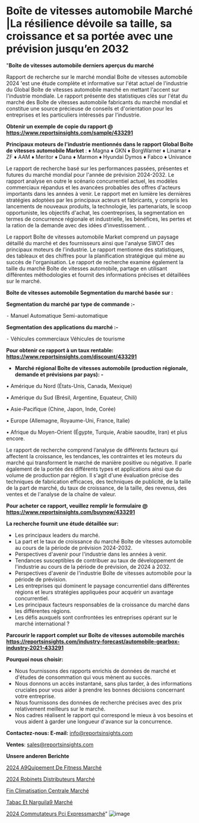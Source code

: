 # Boîte de vitesses automobile Marché |La résilience dévoile sa taille, sa croissance et sa portée avec une prévision jusqu’en 2032

"<strong>Boîte de vitesses automobile derniers aperçus du marché</strong>

Rapport de recherche sur le marché mondial Boîte de vitesses automobile 2024 'est une étude complète et informative sur l'état actuel de l'industrie du Global Boîte de vitesses automobile marché en mettant l'accent sur l'industrie mondiale. Le rapport présente des statistiques clés sur l'état du marché des Boîte de vitesses automobile fabricants du marché mondial et constitue une source précieuse de conseils et d'orientation pour les entreprises et les particuliers intéressés par l'industrie.

<strong>Obtenir un exemple de copie du rapport @ <a href=https://www.reportsinsights.com/sample/433291>https://www.reportsinsights.com/sample/433291</a></strong>

<strong>Principaux moteurs de l'industrie mentionnés dans le rapport Global Boîte de vitesses automobile Market</strong> :
♦ Magna
♦ GKN
♦ BorgWarner
♦ Linamar
♦ ZF
♦ AAM
♦ Meritor
♦ Dana
♦ Marmon
♦ Hyundai Dymos
♦ Fabco
♦ Univance

Le rapport de recherche basé sur les performances passées, présentes et futures du marché mondial pour l'année de prévision 2024-2032. Le rapport analyse en outre le scénario concurrentiel actuel, les modèles commerciaux répandus et les avancées probables des offres d'acteurs importants dans les années à venir. Le rapport met en lumière les dernières stratégies adoptées par les principaux acteurs et fabricants, y compris les lancements de nouveaux produits, la technologie, les partenariats, le scoop opportuniste, les objectifs d'achat, les coentreprises, la segmentation en termes de concurrence régionale et industrielle, les bénéfices, les pertes et la ration de la demande avec des idées d'investissement. .

Le rapport Boîte de vitesses automobile Market comprend un paysage détaillé du marché et des fournisseurs ainsi que l'analyse SWOT des principaux moteurs de l'industrie. Le rapport mentionne des statistiques, des tableaux et des chiffres pour la planification stratégique qui mène au succès de l'organisation. Le rapport de recherche examine également la taille du marché Boîte de vitesses automobile, partage en utilisant différentes méthodologies et fournit des informations précises et détaillées sur le marché.

<strong>Boîte de vitesses automobile Segmentation du marché basée sur :</strong>

<strong>Segmentation du marché par type de commande :-</strong>

⁃ Manuel
Automatique
Semi-automatique

<strong>Segmentation des applications du marché :-</strong>

⁃ Véhicules commerciaux
Véhicules de tourisme

<strong>Pour obtenir ce rapport à un taux rentable: <a href=https://www.reportsinsights.com/discount/433291>https://www.reportsinsights.com/discount/433291</a></strong>
<ul>
  <li><strong>Marché régional Boîte de vitesses automobile (production régionale, demande et prévisions par pays): -</strong></li>
</ul>
• Amérique du Nord (États-Unis, Canada, Mexique)

• Amérique du Sud (Brésil, Argentine, Equateur, Chili)

• Asie-Pacifique (Chine, Japon, Inde, Corée)

• Europe (Allemagne, Royaume-Uni, France, Italie)

• Afrique du Moyen-Orient (Égypte, Turquie, Arabie saoudite, Iran) et plus encore.

Le rapport de recherche comprend l’analyse de différents facteurs qui affectent la croissance, les tendances, les contraintes et les moteurs du marché qui transforment le marché de manière positive ou négative. Il parle également de la portée des différents types et applications ainsi que du volume de production par région. Il s'agit d'une évaluation précise des techniques de fabrication efficaces, des techniques de publicité, de la taille de la part de marché, du taux de croissance, de la taille, des revenus, des ventes et de l'analyse de la chaîne de valeur.

<strong>Pour acheter ce rapport, veuillez remplir le formulaire @   <a href=https://www.reportsinsights.com/buynow/433291>https://www.reportsinsights.com/buynow/433291</a></strong>

<strong>La recherche fournit une étude détaillée sur:</strong>
<ul>
  <li>Les principaux leaders du marché.</li>
  <li>La part et le taux de croissance du marché Boîte de vitesses automobile au cours de la période de prévision 2024-2032.</li>
  <li>Perspectives d'avenir pour l'industrie dans les années à venir.</li>
  <li>Tendances susceptibles de contribuer au taux de développement de l'industrie au cours de la période de prévision, de 2024 à 2032.</li>
  <li>Perspectives d'avenir de l'industrie Boîte de vitesses automobile pour la période de prévision.</li>
  <li>Les entreprises qui dominent le paysage concurrentiel dans différentes régions et leurs stratégies appliquées pour acquérir un avantage concurrentiel.</li>
  <li>Les principaux facteurs responsables de la croissance du marché dans les différentes régions.</li>
  <li>Les défis auxquels sont confrontées les entreprises opérant sur le marché international ?</li>
</ul>

<strong>Parcourir le rapport complet sur Boîte de vitesses automobile marchés <a href=https://reportsinsights.com/industry-forecast/automobile-gearbox-industry-2021-433291>https://reportsinsights.com/industry-forecast/automobile-gearbox-industry-2021-433291</a></strong>

<strong>Pourquoi nous choisir:</strong>
<ul>
  <li>Nous fournissons des rapports enrichis de données de marché et d'études de consommation qui vous mènent au succès.</li>
  <li>Nous donnons un accès instantané, sans plus tarder, à des informations cruciales pour vous aider à prendre les bonnes décisions concernant votre entreprise.</li>
  <li>Nous fournissons des données de recherche précises avec des prix relativement meilleurs sur le marché.</li>
  <li>Nos cadres réalisent le rapport qui correspond le mieux à vos besoins et vous aident à garder une longueur d'avance sur la concurrence.</li>
</ul>
<strong>Contactez-nous:
</strong><strong>E-mail:</strong> <a href=mailto:info@reportsinsights.com>info@reportsinsights.com</a>

<strong>Ventes</strong>: <a href=mailto:sales@reportsinsights.com>sales@reportsinsights.com</a>

<strong>Unsere anderen Berichte</strong>

<a href=https://www.linkedin.com/pulse/2024-%C3%A9quipement-de-fitness-march%C3%A9-paysage-comprenant-wwunc/>2024 A9Quipement De Fitness Marché</a>

<a href=https://www.linkedin.com/pulse/2024-robinets-distributeurs-march%C3%A9-tendances-mnb8c/>2024 Robinets Distributeurs Marché</a>

<a href=https://www.linkedin.com/pulse/fin-climatisation-centrale-marchétaille-globale-fpjwc/>Fin Climatisation Centrale Marché</a>

<a href=https://www.linkedin.com/pulse/tabac-et-narguil%C3%A9-march%C3%A9-perspectives-de-lindustrie-uzqmf/>Tabac Et Narguila9 Marché</a>

<a href=https://www.linkedin.com/pulse/2024-commutateurs-pci-expressmarch%C3%A9-aper%C3%A7us-cvxac/>2024 Commutateurs Pci Expressmarché</a>"
![image](https://github.com/daminid12/RImarket/assets/158430485/8f970d8c-3f25-40d8-a620-d4f708e15642)
